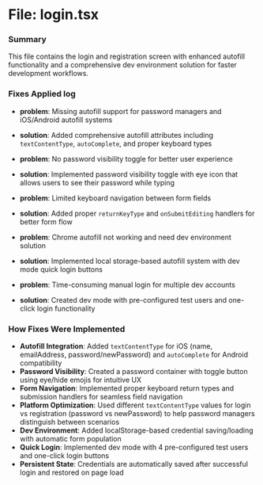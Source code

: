 # File: login.tsx

### Summary
This file contains the login and registration screen with enhanced autofill functionality and a comprehensive dev environment solution for faster development workflows.

### Fixes Applied log
- **problem**: Missing autofill support for password managers and iOS/Android autofill systems
- **solution**: Added comprehensive autofill attributes including `textContentType`, `autoComplete`, and proper keyboard types

- **problem**: No password visibility toggle for better user experience
- **solution**: Implemented password visibility toggle with eye icon that allows users to see their password while typing

- **problem**: Limited keyboard navigation between form fields
- **solution**: Added proper `returnKeyType` and `onSubmitEditing` handlers for better form flow

- **problem**: Chrome autofill not working and need dev environment solution
- **solution**: Implemented local storage-based autofill system with dev mode quick login buttons

- **problem**: Time-consuming manual login for multiple dev accounts
- **solution**: Created dev mode with pre-configured test users and one-click login functionality

### How Fixes Were Implemented
- **Autofill Integration**: Added `textContentType` for iOS (name, emailAddress, password/newPassword) and `autoComplete` for Android compatibility
- **Password Visibility**: Created a password container with toggle button using eye/hide emojis for intuitive UX
- **Form Navigation**: Implemented proper keyboard return types and submission handlers for seamless field navigation
- **Platform Optimization**: Used different `textContentType` values for login vs registration (password vs newPassword) to help password managers distinguish between scenarios
- **Dev Environment**: Added localStorage-based credential saving/loading with automatic form population
- **Quick Login**: Implemented dev mode with 4 pre-configured test users and one-click login buttons
- **Persistent State**: Credentials are automatically saved after successful login and restored on page load